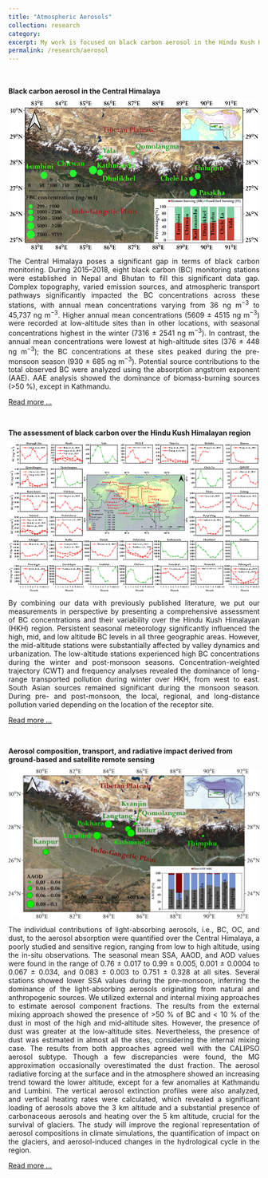 ```yaml
---
title: "Atmospheric Aerosols"
collection: research
category: 
excerpt: My work is focused on black carbon aerosol in the Hindu Kush Himalayan region. To learn more about it, click on the above link.
permalink: /research/aerosol
---
```


<br>
<br>
<b>Black carbon aerosol in the Central Himalaya</b>
<br>
<img src="/images/BC_Central_Himalaya.jpg" alt="Balck carbon in the Central Himalaya" width="500" height="300" style="display: block; margin-left: auto; margin-right: auto; margin-top: 10px; margin-bottom: 10px;">
<p style="text-align: justify;">The Central Himalaya poses a significant gap in terms of black carbon monitoring. During 2015–2018, eight black carbon (BC) monitoring stations were established in Nepal and Bhutan to fill this significant data gap. Complex topography, varied emission sources, and atmospheric transport pathways significantly impacted the BC concentrations across these stations, with annual mean concentrations varying from 36 ng m<sup>−3</sup> to 45,737 ng m<sup>−3</sup>. Higher annual mean concentrations (5609 ± 4515 ng m<sup>−3</sup>) were recorded at low-altitude sites than in other locations, with seasonal concentrations highest in the winter (7316 ± 2541 ng m<sup>−3</sup>). In contrast, the annual mean concentrations were lowest at high-altitude sites (376 ± 448 ng m<sup>−3</sup>); the BC concentrations at these sites peaked during the pre-monsoon season (930 ± 685 ng m<sup>−3</sup>). Potential source contributions to the total observed BC were analyzed using the absorption angstrom exponent (AAE). AAE analysis showed the dominance of biomass-burning sources (>50 %), except in Kathmandu.</p>

​<a href="https://www.sciencedirect.com/science/article/abs/pii/S0048969722072370" target="_blank">Read more ...</a>

<br>

<b>The assessment of black carbon over the Hindu Kush Himalayan region</b>
<br>
<img src="/images/Assessment_Black_Carbon_HKH.jpg" alt="Assessment Balck carbon over HKH region" width="600" height="300" style="display: block; margin-left: auto; margin-right: auto; margin-top: 10px; margin-bottom: 10px;">
<p style="text-align: justify;">By combining our data with previously published literature, we put our measurements in perspective by presenting a comprehensive assessment of BC concentrations and their variability over the Hindu Kush Himalayan (HKH) region. Persistent seasonal meteorology significantly influenced the high, mid, and low altitude BC levels in all three geographic areas. However, the mid-altitude stations were substantially affected by valley dynamics and urbanization. The low-altitude stations experienced high BC concentrations during the winter and post-monsoon seasons. Concentration-weighted trajectory (CWT) and frequency analyses revealed the dominance of long-range transported pollution during winter over HKH, from west to east. South Asian sources remained significant during the monsoon season. During pre- and post-monsoon, the local, regional, and long-distance pollution varied depending on the location of the receptor site.</p>

​<a href="https://www.sciencedirect.com/science/article/abs/pii/S0048969722072370" target="_blank">Read more ...</a>


<br>

<b>Aerosol composition, transport, and radiative impact derived from ground-based and satellite remote sensing</b>
<br>
<img src="/images/1-s2.0-S0048969725022971-ga1_lrg.jpg" alt="Aerosol composition over the Central Himalaya" width="600" height="300" style="display: block; margin-left: auto; margin-right: auto; margin-top: 10px; margin-bottom: 10px;">
<p style="text-align: justify;">The individual contributions of light-absorbing aerosols, i.e., BC, OC, and dust, to the aerosol absorption were quantified over the Central Himalaya, a poorly studied and sensitive region, ranging from low to high altitude, using the in-situ observations. The seasonal mean SSA, AAOD, and AOD values were found in the range of 0.76 ± 0.017 to 0.99 ± 0.005, 0.001 ± 0.0004 to 0.067 ± 0.034, and 0.083 ± 0.003 to 0.751 ± 0.328 at all sites. Several stations showed lower SSA values during the pre-monsoon, inferring the dominance of the light-absorbing aerosols originating from natural and anthropogenic sources. We utilized external and internal mixing approaches to estimate aerosol component fractions. The results from the external mixing approach showed the presence of >50 % of BC and < 10 % of the dust in most of the high and mid-altitude sites. However, the presence of dust was greater at the low-altitude sites. Nevertheless, the presence of dust was estimated in almost all the sites, considering the internal mixing case. The results from both approaches agreed well with the CALIPSO aerosol subtype. Though a few discrepancies were found, the MG approximation occasionally overestimated the dust fraction. The aerosol radiative forcing at the surface and in the atmosphere showed an increasing trend toward the lower altitude, except for a few anomalies at Kathmandu and Lumbini. The vertical aerosol extinction profiles were also analyzed, and vertical heating rates were calculated, which revealed a significant loading of aerosols above the 3 km altitude and a substantial presence of carbonaceous aerosols and heating over the 5 km altitude, crucial for the survival of glaciers. The study will improve the regional representation of aerosol compositions in climate simulations, the quantification of impact on the glaciers, and aerosol-induced changes in the hydrological cycle in the region.</p>

​<a href="https://www.sciencedirect.com/science/article/abs/pii/S0048969725022971" target="_blank">Read more ...</a>












